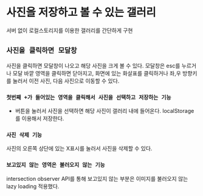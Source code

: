 # 사진을 저장하고 볼 수 있는 갤러리

서버 없이 로컬스토리지를 이용한 갤러리를 간단하게 구현

## `사진을 클릭하면 모달창`

사진을 클릭하면 모달창이 나오고 해당 사진을 크게 볼 수 있다.
모달창은 esc를 누르거나 모달 바깥 영역을 클릭하면 닫아지고, 화면에 있는 화살표를 클릭하거나 좌,우 방향키를 눌러서 이전 사진, 다음 사진으로 이동할 수 있다.

### `첫번째 +가 들어있는 영역을 클릭해서 사진을 선택하고 저장하는 기능`

- 버튼을 눌러서 사진을 선택하면 해당 사진이 갤러리 내에 들어온다. localStorage를 이용해서 저장한다.

### `사진 삭제 기능`

사진의 오른쪽 상단에 있는 X표시를 눌러서 사진을 삭제할 수 있다.

### `보고있지 않는 영역은 불러오지 않는 기능`

intersection observer API를 통해 보고있지 않는 부분은 이미지를 불러오지 않는 lazy loading 적용했다.
